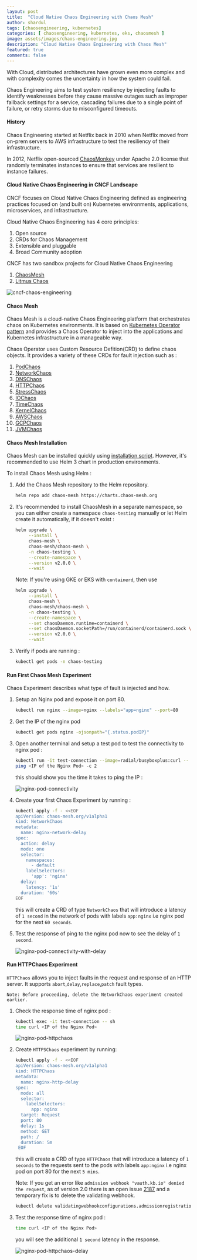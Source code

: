 ```yaml
---
layout: post
title:  "Cloud Native Chaos Engineering with Chaos Mesh"
author: shardul
tags: [chaosengineering, kubernetes]
categories: [ chaosengineering, kubernetes, eks, chaosmesh ]
image: assets/images/chaos-engineering.jpg
description: "Cloud Native Chaos Engineering with Chaos Mesh"
featured: true
comments: false
---
```


With Cloud, distributed architectures have grown even more complex and with complexity comes the uncertainty in how the system could fail.

Chaos Engineering aims to test system resiliency by injecting faults to identify weaknesses before they cause massive outages such as improper fallback settings for a service, cascading failures due to a single point of failure, or retry storms due to misconfigured timeouts.


#### History

Chaos Engineering started at Netflix back in 2010 when Netflix moved from on-prem servers to AWS infrastructure to test the resiliency of their infrastructure. 

In 2012, Netflix open-sourced [ChaosMonkey](https://github.com/Netflix/chaosmonkey) under Apache 2.0 license that randomly terminates instances to ensure that services are resilient to instance failures.


#### Cloud Native Chaos Engineering in CNCF Landscape
    
CNCF focuses on Cloud Native Chaos Engineering defined as engineering practices focused on (and built on) Kubernetes environments, applications, microservices, and infrastructure.

Cloud Native Chaos Engineering has 4 core principles:
1. Open source
2. CRDs for Chaos Management 
3. Extensible and pluggable
4. Broad Community adoption

CNCF has two sandbox projects for Cloud Native Chaos Engineering 

1. [ChaosMesh](https://github.com/chaos-mesh/chaos-mesh)
2. [Litmus Chaos](https://github.com/litmuschaos/litmus)


![cncf-chaos-engineering](https://dev-to-uploads.s3.amazonaws.com/uploads/articles/gmb5uh3kd7q6izwjsf3i.png)


#### Chaos Mesh

Chaos Mesh is a cloud-native Chaos Engineering platform that orchestrates chaos on Kubernetes environments. It is based on [Kubernetes Operator pattern](https://kubernetes.io/docs/concepts/extend-kubernetes/operator/) and provides a Chaos Operator to inject into the applications and Kubernetes infrastructure in a manageable way.

Chaos Operator uses Custom Resource Defition(CRD) to define chaos objects. It provides a variety of these CRDs for fault injection such as :

1. [PodChaos](https://chaos-mesh.org/docs/simulate-pod-chaos-on-kubernetes/)
2. [NetworkChaos](https://chaos-mesh.org/docs/simulate-network-chaos-on-kubernetes)
3. [DNSChaos](https://chaos-mesh.org/docs/simulate-dns-chaos-on-kubernetes)
4. [HTTPChaos](https://chaos-mesh.org/docs/simulate-http-chaos-on-kubernetes)
5. [StressChaos](https://chaos-mesh.org/docs/simulate-heavy-stress-on-kubernetes)
6. [IOChaos](https://chaos-mesh.org/docs/simulate-io-chaos-on-kubernetes)
7. [TimeChaos](https://chaos-mesh.org/docs/simulate-time-chaos-on-kubernetes)
8. [KernelChaos](https://chaos-mesh.org/docs/simulate-kernel-chaos-on-kubernetes)
9. [AWSChaos](https://chaos-mesh.org/docs/simulate-aws-chaos)
10. [GCPChaos](https://chaos-mesh.org/docs/simulate-gcp-chaos)
11. [JVMChaos](https://chaos-mesh.org/docs/simulate-jvm-application-chaos)


#### Chaos Mesh Installation 

Chaos Mesh can be installed quickly using [installation script](https://chaos-mesh.org/docs/quick-start#quick-installation). However, it's recommended to use Helm 3 chart in production environments.

To install Chaos Mesh using Helm :

1. Add the Chaos Mesh repository to the Helm repository.

   ```bash
   helm repo add chaos-mesh https://charts.chaos-mesh.org
   ``` 

2. It's recommended to install ChaosMesh in a separate namespace, so you can either create a namespace `chaos-testing` manually or let Helm create it automatically, if it doesn't exist :

   ```bash
   helm upgrade \
        --install \
        chaos-mesh \
        chaos-mesh/chaos-mesh \
        -n chaos-testing \
        --create-namespace \
        --version v2.0.0 \
        --wait
   ```

   Note: If you're using GKE or EKS with `containerd`, then use

   ```bash
   helm upgrade \
        --install \
        chaos-mesh \
        chaos-mesh/chaos-mesh \
        -n chaos-testing \
        --create-namespace \
        --set chaosDaemon.runtime=containerd \
        --set chaosDaemon.socketPath=/run/containerd/containerd.sock \
        --version v2.0.0 \
        --wait
   ```

3. Verify if pods are running :

   ```bash
   kubectl get pods -n chaos-testing
   ```

#### Run First Chaos Mesh Experiment

Chaos Experiment describes what type of fault is injected and how.

1. Setup an Nginx pod and expose it on port 80.

   ```bash
   kubectl run nginx --image=nginx --labels="app=nginx" --port=80
   ```
2. Get the IP of the nginx pod

   ```bash
   kubectl get pods nginx -ojsonpath="{.status.podIP}"
   ```

3. Open another terminal and setup a test pod to test the connectivity to nginx pod :

   ```bash
   kubectl run -it test-connection --image=radial/busyboxplus:curl -- sh
   ping <IP of the Nginx Pod> -c 2
   ```

   this should show you the time it takes to ping the IP :

   ![nginx-pod-connectivity](https://dev-to-uploads.s3.amazonaws.com/uploads/articles/tpjo9rn4tw0gy2rb6mao.png)


3. Create your first Chaos Experiment by running :

   ```bash
   kubectl apply -f - <<EOF
   apiVersion: chaos-mesh.org/v1alpha1
   kind: NetworkChaos
   metadata:
     name: nginx-network-delay
   spec:
     action: delay
     mode: one
     selector:
       namespaces:
         - default
       labelSelectors:
         'app': 'nginx'
     delay:
       latency: '1s'
     duration: '60s'
   EOF
   ```

   this will create a CRD of type `NetworkChaos` that will introduce a latency of `1 second` in the network of pods with labels `app:nginx` i.e nginx pod for the next `60 seconds`.

4. Test the response of ping to the nginx pod now to see the delay of `1 second`.


   ![nginx-pod-connectivity-with-delay](https://dev-to-uploads.s3.amazonaws.com/uploads/articles/z0m58z0ya82bmf6hiwix.png)


#### Run HTTPChaos Experiment

`HTTPChaos` allows you to inject faults in the request and response of an HTTP server. It supports `abort`,`delay`,`replace`,`patch` fault types.

`Note: Before proceeding, delete the NetworkChaos experiment created earlier.`


1. Check the response time of nginx pod :

   ```bash
   kubectl exec -it test-connection -- sh
   time curl <IP of the Nginx Pod>
   ```
   
   ![nginx-pod-httpchaos](https://dev-to-uploads.s3.amazonaws.com/uploads/articles/tspvf7p8ynhxh5gdnsfj.png)

2. Create `HTTPSChaos` experiment by running:

   ```bash
   kubectl apply -f - <<EOF
   apiVersion: chaos-mesh.org/v1alpha1
   kind: HTTPChaos
   metadata:
     name: nginx-http-delay
   spec:
     mode: all
     selector:
       labelSelectors:
         app: nginx
     target: Request
     port: 80
     delay: 1s
     method: GET
     path: /
     duration: 5m
    EOF
   ```

   this will create a CRD of type `HTTPChaos` that will introduce a latency of `1 seconds` to the requests sent to the pods with labels `app:nginx` i.e nginx pod on port 80 for the next `5 mins`.

   Note: If you get an error like `admission webhook "vauth.kb.io" denied the request`, as of version 2.0 there is an open issue [2187](https://github.com/chaos-mesh/chaos-mesh/issues/2187) and a temporary fix is to delete the validating webhook.

   ```bash
   kubectl delete validatingwebhookconfigurations.admissionregistration.k8s.io validate-auth
   ```

3. Test the response time of nginx pod :

   ```bash
   time curl <IP of the Nginx Pod>
   ```

   you will see the additional `1 second` latency in the response.

   ![nginx-pod-httpchaos-delay](https://dev-to-uploads.s3.amazonaws.com/uploads/articles/hscss8vmlksy2sv9zp3e.png)
